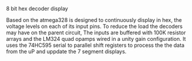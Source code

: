 8 bit hex decoder display

Based on the atmega328 is designed to continuously display in hex, the voltage levels on each of its input pins. 
To reduce the load the decoders may have on the parent circuit,
The inputs are buffered with 100K resistor arrays and the LM324 quad opamps wired in a unity gain configuration.
It uses the 74HC595 serial to parallel shift registers to process the the data from the uP and uppdate the 7 segment displays.
